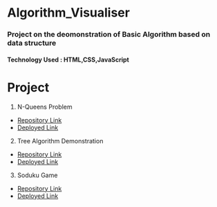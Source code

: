 # Algorithm_Visualiser
###  Project on the deomonstration of Basic Algorithm based on data structure
#### Technology Used : HTML,CSS,JavaScript
# Project 
1. N-Queens Problem
* [Repository Link](https://github.com/AnkitaSinghIE/Algorithm_Visualiser/tree/master/N-queens)
* [Deployed Link](https://zippy-conkies-ba7a4d.netlify.app/)
2. Tree Algorithm Demonstration
* [Repository Link](https://github.com/AnkitaSinghIE/Algorithm_Visualiser/tree/master/Tree_Algorithm_Demonstration)
* [Deployed Link](https://amazing-starship-b6aa01.netlify.app/)
3. Soduku Game
* [Repository Link](https://github.com/AnkitaSinghIE/Algorithm_Visualiser/tree/master/Soduku)
* [Deployed Link](https://voluble-dasik-f80491.netlify.app/)
